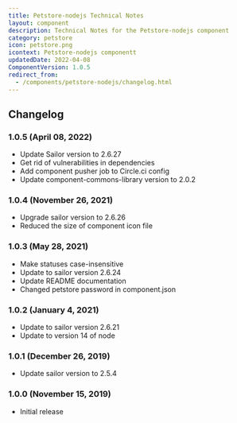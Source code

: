 ```yaml
---
title: Petstore-nodejs Technical Notes
layout: component
description: Technical Notes for the Petstore-nodejs component
category: petstore
icon: petstore.png
icontext: Petstore-nodejs componentt
updatedDate: 2022-04-08
ComponentVersion: 1.0.5
redirect_from:
  - /components/petstore-nodejs/changelog.html
---
```


## Changelog

### 1.0.5 (April 08, 2022)

* Update Sailor version to 2.6.27
* Get rid of vulnerabilities in dependencies
* Add component pusher job to Circle.ci config
* Update component-commons-library version to 2.0.2

### 1.0.4 (November 26, 2021)

* Upgrade sailor version to 2.6.26
* Reduced the size of component icon file

### 1.0.3 (May 28, 2021)

* Make statuses case-insensitive
* Update to sailor version 2.6.24
* Update README documentation
* Changed petstore password in component.json

### 1.0.2 (January 4, 2021)

* Update to sailor version 2.6.21
* Update to version 14 of node

### 1.0.1 (December 26, 2019)

* Update sailor version to 2.5.4

### 1.0.0 (November 15, 2019)

* Initial release
